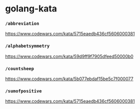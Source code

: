 # golang-kata

### `/abbreviation`

https://www.codewars.com/kata/5715eaedb436cf5606000381

### `/alphabetsymmetry`

https://www.codewars.com/kata/59d9ff9f7905dfeed50000b0

### `/countsheep`

https://www.codewars.com/kata/5b077ebdaf15be5c7f000077

### `/sumofpositive`

https://www.codewars.com/kata/5715eaedb436cf5606000381
